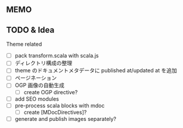 ## MEMO


## TODO & Idea

Theme related
- [ ] pack transform.scala with scala.js
- [ ] ディレクトリ構成の整理
- [ ] theme のドキュメントメタデータに published at/updated at を追加
- [ ] ページネーション
- [ ] OGP 画像の自動生成
  - [ ] create OGP directive?
- [ ] add SEO modules
- [ ] pre-process scala blocks with mdoc
  - [ ] create [MDocDirectives]?
- [ ] generate and publish images separately?
